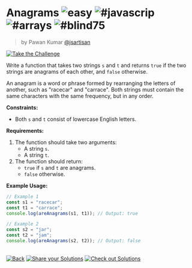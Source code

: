 <!--info-header-start--><h1>Anagrams <img src="https://img.shields.io/badge/-easy-7aad0c" alt="easy"/> <img src="https://img.shields.io/badge/-%23javascrip-999" alt="#javascrip"/> <img src="https://img.shields.io/badge/-%23arrays-999" alt="#arrays"/> <img src="https://img.shields.io/badge/-%23blind75-999" alt="#blind75"/></h1><blockquote><p>by Pawan Kumar <a href="https://github.com/jsartisan" target="_blank">@jsartisan</a></p></blockquote><p><a href="https://frontend-challenges.com/challenges/183-anagrams" target="_blank"><img src="https://img.shields.io/badge/-Take%20the%20Challenge-0d99ff?logo=javascript&logoColor=white" alt="Take the Challenge"/></a> </p><!--info-header-end-->

Write a function that takes two strings `s` and `t` and returns `true` if the two strings are anagrams of each other, and `false` otherwise.

An anagram is a word or phrase formed by rearranging the letters of another, such as "racecar" and "carrace". Both strings must contain the same characters with the same frequency, but in any order.

**Constraints:**
- Both `s` and `t` consist of lowercase English letters.

**Requirements:**
1. The function should take two arguments:
   - A string `s`.
   - A string `t`.
2. The function should return:
   - `true` if `s` and `t` are anagrams.
   - `false` otherwise.

**Example Usage:**

```js
// Example 1
const s1 = "racecar";
const t1 = "carrace";
console.log(areAnagrams(s1, t1)); // Output: true

// Example 2
const s2 = "jar";
const t2 = "jam";
console.log(areAnagrams(s2, t2)); // Output: false
```


<!--info-footer-start--><br><a href="../../README.md" target="_blank"><img src="https://img.shields.io/badge/-Back-grey" alt="Back"/></a> <a href="https://github.com/jsartisan/frontend-challenges/issues/new?template=answer.md&labels=answer,183,undefined&title=183%20-%20Anagrams%20-%20undefined&body=" target="_blank"><img src="https://img.shields.io/badge/-Share%20your%20Solutions-teal" alt="Share your Solutions"/></a> <a href="https://github.com/jsartisan/frontend-challenges/issues?q=label%3A183+label%3Aanswer+sort%3Areactions-%2B1-desc" target="_blank"><img src="https://img.shields.io/badge/-Check%20out%20Solutions-de5a77?logo=awesome-lists&logoColor=white" alt="Check out Solutions"/></a> <!--info-footer-end-->